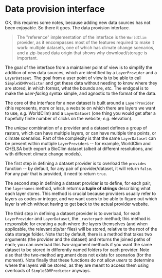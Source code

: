 # Data provision interface

OK, this requires some notes, because adding new data sources has not been
enjoyable. So there it goes. The data provision interface.

> The "reference" implementation of the interface is the `WorldClim` provider,
as it encompasses most of the features required to make it work: multiple
datasets, one of which has climate change scenarios, and a zip-based data origin
that shows why download/storage is important.

The goal of the interface from a maintainer point of view is to simplify the
addition of new data sources, which are identified by a `LayerProvider` and a
`LayerDataset`. The goal from a user point of view is to be able to call
`SimpleSDMPredictor` and get these data without needing to know where they are
stored, in which format, what the bounds are, *etc*. The endgoal is to make the
*user-facing* syntax simple, and agnostic to the format of the data.

The core of the interface for a new dataset is built around a `LayerProvider`
(this represents, more or less, a website on which there are layers we want to
use, *e.g.* WorldClim) and a `LayerDataset` (one thing you would get after a
hopefully finite number of clicks on the website; *e.g.* elevation).

The *unique* combination of a provider and a dataset defines a group of rasters,
which can have multiple layers, or can have multiple time points, or climate
scenarios. Part of the complexity is that the same `LayerDataset` can be present
within multiple `LayerProvider`s -- for example, WorldClim and CHELSA both
export a BioClim dataset (albeit at different resolutions, and with different
climate change models).

The first step in defining a dataset provider is to overload the `provides`
function -- by default, for any pair of provider/dataset, it will return
`false`. For any pair that is provided, it need to return `true`.

The second step in defining a dataset provider is to define, for each pair, the
`layernames` method, which returns **a tuple of strings** describing what each
layer stores. This method is crucial because providers usually refer to layers
as codes or integer, and we want users to be able to figure out which layer is
which without having to get back to the actual provider website.

The third step in defining a dataset provider is to overload, for each
`LayerProvider` and `LayerDataset`, the `_rasterpath` method; this method is
responsible for creating a path where the layers themselves (and when
applicable, the relevant zip/tar files) will be stored, relative to the root of
the data storage folder. Note that by default, there is a method that takes two
arguments (the provider and the dataset) and returns the joined paths of each;
you can overload this two-argument methods if you want the same dataset to be
stored in differently named folders for each provider. Note also that the
two-method argument does not exists for scenarios (for the moment). Note finally
that these functions do not allow *users* to determine where the layers will be
stored, as they are meant to access them using overloads of `SimpleSDMPredictor`
anyways.